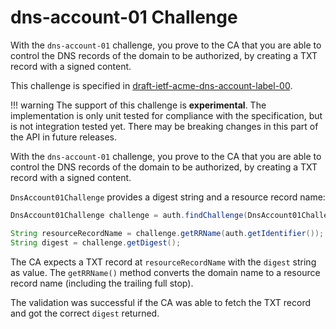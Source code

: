 # dns-account-01 Challenge

With the `dns-account-01` challenge, you prove to the CA that you are able to control the DNS records of the domain to be authorized, by creating a TXT record with a signed content.

This challenge is specified in [draft-ietf-acme-dns-account-label-00](https://datatracker.ietf.org/doc/draft-ietf-acme-dns-account-label/).

!!! warning
    The support of this challenge is **experimental**. The implementation is only unit tested for compliance with the specification, but is not integration tested yet. There may be breaking changes in this part of the API in future releases.

With the `dns-account-01` challenge, you prove to the CA that you are able to control the DNS records of the domain to be authorized, by creating a TXT record with a signed content.

`DnsAccount01Challenge` provides a digest string and a resource record name:

```java
DnsAccount01Challenge challenge = auth.findChallenge(DnsAccount01Challenge.class);

String resourceRecordName = challenge.getRRName(auth.getIdentifier());
String digest = challenge.getDigest();
```

The CA expects a TXT record at `resourceRecordName` with the `digest` string as value. The `getRRName()` method converts the domain name to a resource record name (including the trailing full stop).

The validation was successful if the CA was able to fetch the TXT record and got the correct `digest` returned.
